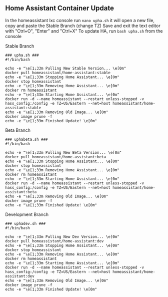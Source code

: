 ## Home Assistant Container Update ##

In the homeassistant lxc console run `nano upha.sh`
it will open a new file, copy and paste the Stable Branch (change TZ)
Save and exit the text editor with "Ctrl+O", "Enter" and "Ctrl+X"
To update HA, run `bash upha.sh` from the console

Stable Branch
```
### upha.sh ###
#!/bin/bash

echo -e "\e[1;33m Pulling New Stable Version... \e[0m"
docker pull homeassistant/home-assistant:stable
echo -e "\e[1;33m Stopping Home Assistant... \e[0m"
docker stop homeassistant
echo -e "\e[1;33m Removing Home Assistant... \e[0m"
docker rm homeassistant
echo -e "\e[1;33m Starting Home Assistant... \e[0m"
docker run -d --name homeassistant --restart unless-stopped -v hass_config:/config -e TZ=US/Eastern --net=host homeassistant/home-assistant:stable
echo -e "\e[1;33m Removing Old Image... \e[0m"
docker image prune -f
echo -e "\e[1;33m Finished Update! \e[0m"
```

Beta Branch
```
### uphabeta.sh ###
#!/bin/bash

echo -e "\e[1;33m Pulling New Beta Version... \e[0m"
docker pull homeassistant/home-assistant:beta
echo -e "\e[1;33m Stopping Home Assistant... \e[0m"
docker stop homeassistant
echo -e "\e[1;33m Removing Home Assistant... \e[0m"
docker rm homeassistant
echo -e "\e[1;33m Starting Home Assistant... \e[0m"
docker run -d --name homeassistant --restart unless-stopped -v hass_config:/config -e TZ=US/Eastern --net=host homeassistant/home-assistant:beta
echo -e "\e[1;33m Removing Old Image... \e[0m"
docker image prune -f
echo -e "\e[1;33m Finished Update! \e[0m"
```

Development Branch
```
### uphadev.sh ###
#!/bin/bash

echo -e "\e[1;33m Pulling New Dev Version... \e[0m"
docker pull homeassistant/home-assistant:dev
echo -e "\e[1;33m Stopping Home Assistant... \e[0m"
docker stop homeassistant
echo -e "\e[1;33m Removing Home Assistant... \e[0m"
docker rm homeassistant
echo -e "\e[1;33m Starting Home Assistant... \e[0m"
docker run -d --name homeassistant --restart unless-stopped -v hass_config:/config -e TZ=US/Eastern --net=host homeassistant/home-assistant:dev
echo -e "\e[1;33m Removing Old Image... \e[0m"
docker image prune -f
echo -e "\e[1;33m Finished Update! \e[0m"
```
